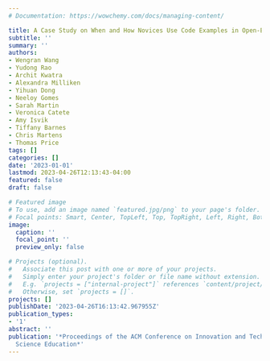 ```yaml
---
# Documentation: https://wowchemy.com/docs/managing-content/

title: A Case Study on When and How Novices Use Code Examples in Open-Ended Programming
subtitle: ''
summary: ''
authors:
- Wengran Wang
- Yudong Rao
- Archit Kwatra
- Alexandra Milliken
- Yihuan Dong
- Neeloy Gomes
- Sarah Martin
- Veronica Catete
- Amy Isvik
- Tiffany Barnes
- Chris Martens
- Thomas Price
tags: []
categories: []
date: '2023-01-01'
lastmod: 2023-04-26T12:13:43-04:00
featured: false
draft: false

# Featured image
# To use, add an image named `featured.jpg/png` to your page's folder.
# Focal points: Smart, Center, TopLeft, Top, TopRight, Left, Right, BottomLeft, Bottom, BottomRight.
image:
  caption: ''
  focal_point: ''
  preview_only: false

# Projects (optional).
#   Associate this post with one or more of your projects.
#   Simply enter your project's folder or file name without extension.
#   E.g. `projects = ["internal-project"]` references `content/project/deep-learning/index.md`.
#   Otherwise, set `projects = []`.
projects: []
publishDate: '2023-04-26T16:13:42.967955Z'
publication_types:
- '1'
abstract: ''
publication: '*Proceedings of the ACM Conference on Innovation and Technology in Computer
  Science Education*'
---
```

